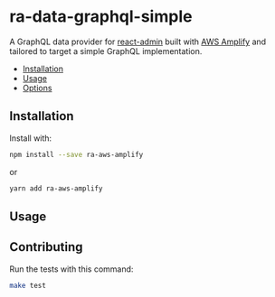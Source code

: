 # ra-data-graphql-simple

A GraphQL data provider for [react-admin](https://github.com/marmelab/react-admin/)
built with [AWS Amplify](https://aws-amplify.github.io/docs/cli/graphql?sdk=js) and tailored to target a simple GraphQL implementation.

- [Installation](#installation)
- [Usage](#installation)
- [Options](#options)

## Installation

Install with:

```sh
npm install --save ra-aws-amplify
```

or

```sh
yarn add ra-aws-amplify
```

## Usage

## Contributing

Run the tests with this command:

```sh
make test
```